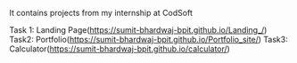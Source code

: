 It contains projects from my internship at CodSoft

Task 1: Landing Page(https://sumit-bhardwaj-bpit.github.io/Landing_/)
Task2: Portfolio(https://sumit-bhardwaj-bpit.github.io/Portfolio_site/)
Task3: Calculator(https://sumit-bhardwaj-bpit.github.io/calculator/)
